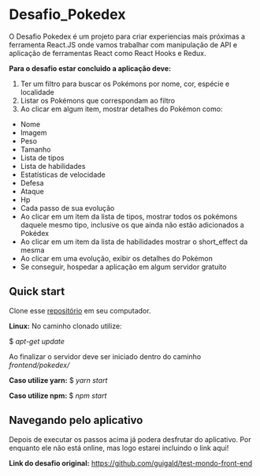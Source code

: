 # Desafio_Pokedex

O Desafio Pokedex é um projeto para criar experiencias mais próximas a ferramenta React.JS onde vamos trabalhar com manipulação de API e aplicação de ferramentas React como React Hooks e Redux.

**Para o desafio estar concluido a aplicação deve:**

1. Ter um filtro para buscar os Pokémons por nome, cor, espécie e localidade
2. Listar os Pokémons que correspondam ao filtro
3. Ao clicar em algum item, mostrar detalhes do Pokémon como:
* Nome
* Imagem
* Peso
* Tamanho
* Lista de tipos
* Lista de habilidades
* Estatísticas de velocidade
* Defesa
* Ataque
* Hp
* Cada passo de sua evolução
* Ao clicar em um item da lista de tipos, mostrar todos os pokémons daquele mesmo tipo, inclusive os que ainda não estão adicionados a Pokédex
* Ao clicar em um item da lista de habilidades mostrar o short_effect da mesma
* Ao clicar em uma evolução, exibir os detalhes do Pokémon
* Se conseguir, hospedar a aplicação em algum servidor gratuito

## **Quick start**

Clone esse [repositório](https://github.com/VitorPiovezan/Desafio_Pokedex.git) em seu computador.

**Linux:** No caminho clonado utilize:

$ *apt-get update*

Ao finalizar o servidor deve ser iniciado dentro do caminho *frontend/pokedex/*

**Caso utilize yarn:** $ *yarn start*

**Caso utilize npm:** $ *npm start*

## **Navegando pelo aplicativo**

Depois de executar os passos acima já podera desfrutar do aplicativo. Por enquanto ele não está online, mas logo estarei incluindo o link aqui!

**Link do desafio original:** https://github.com/guigald/test-mondo-front-end

